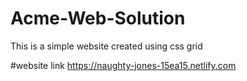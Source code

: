 # Acme-Web-Solution
This is a simple website created using css grid

#website link
https://naughty-jones-15ea15.netlify.com
